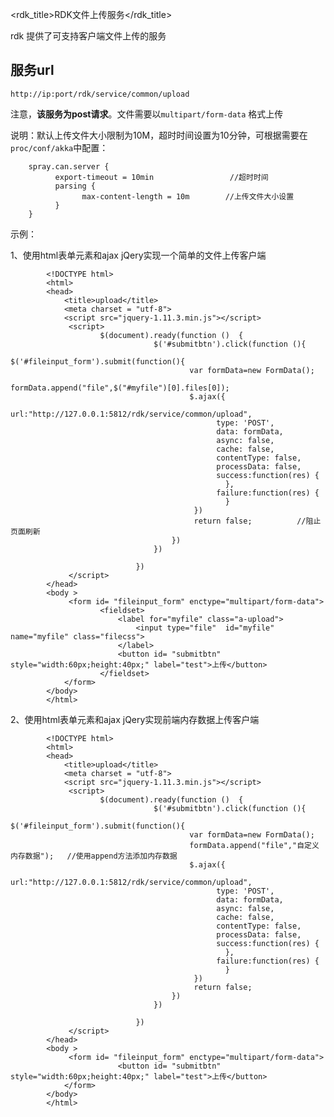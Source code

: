 <rdk_title>RDK文件上传服务</rdk_title>

rdk 提供了可支持客户端文件上传的服务

## 服务url

    http://ip:port/rdk/service/common/upload

注意，**该服务为post请求**。文件需要以`multipart/form-data` 格式上传

说明：默认上传文件大小限制为10M，超时时间设置为10分钟，可根据需要在`proc/conf/akka`中配置：

	    spray.can.server {
			  export-timeout = 10min                 //超时时间
			  parsing {
			        max-content-length = 10m        //上传文件大小设置
			  }
		}

示例：

 1、使用html表单元素和ajax jQery实现一个简单的文件上传客户端

			<!DOCTYPE html>
			<html>
			<head>
			    <title>upload</title>
			    <meta charset = "utf-8">
			    <script src="jquery-1.11.3.min.js"></script>
				 <script>
				        $(document).ready(function ()  {
									$('#submitbtn').click(function (){	
										$('#fileinput_form').submit(function(){
											var formData=new FormData();
									        formData.append("file",$("#myfile")[0].files[0]);
											$.ajax({  
											      url:"http://127.0.0.1:5812/rdk/service/common/upload",    
												  type: 'POST',  
												  data: formData,           
												  async: false,  
												  cache: false,  
												  contentType: false,  
												  processData: false,
												  success:function(res) {
												  	},
												  failure:function(res) {
												  	}
											 })	
											 return false;          //阻止页面刷新
										})
									})

								})
				 </script>
			</head>
			<body >
			     <form id= "fileinput_form" enctype="multipart/form-data">             
						<fieldset>
							<label for="myfile" class="a-upload">
								<input type="file"  id="myfile" name="myfile" class="filecss">
							</label>            
							<button id= "submitbtn" style="width:60px;height:40px;" label="test">上传</button>
						</fieldset>
			    </form>       
			</body>
			</html>


2、使用html表单元素和ajax jQery实现前端内存数据上传客户端

            <!DOCTYPE html>
            <html>
            <head>
                <title>upload</title>
                <meta charset = "utf-8">
                <script src="jquery-1.11.3.min.js"></script>
                 <script>
                        $(document).ready(function ()  {
                                    $('#submitbtn').click(function (){  
                                        $('#fileinput_form').submit(function(){
                                            var formData=new FormData();
                                            formData.append("file","自定义内存数据");   //使用append方法添加内存数据
                                            $.ajax({  
                                                  url:"http://127.0.0.1:5812/rdk/service/common/upload",    
                                                  type: 'POST',  
                                                  data: formData,           
                                                  async: false,  
                                                  cache: false,  
                                                  contentType: false,  
                                                  processData: false,
                                                  success:function(res) {
                                                    },
                                                  failure:function(res) {
                                                    }
                                             }) 
                                             return false;    
                                        })
                                    })

                                })
                 </script>
            </head>
            <body >
                 <form id= "fileinput_form" enctype="multipart/form-data">             
                            <button id= "submitbtn" style="width:60px;height:40px;" label="test">上传</button>
                </form>       
            </body>
            </html>
